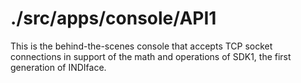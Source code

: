# ./src/apps/console/API1

This is the behind-the-scenes console that accepts TCP socket connections
in support of the math and operations of SDK1, 
the first generation of INDIface.
